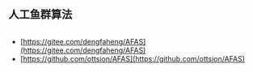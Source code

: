 ## 人工鱼群算法
```

```
- [https://gitee.com/dengfaheng/AFAS](https://gitee.com/dengfaheng/AFAS)
- [https://github.com/ottsion/AFAS](https://github.com/ottsion/AFAS)